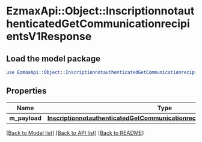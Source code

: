 # EzmaxApi::Object::InscriptionnotauthenticatedGetCommunicationrecipientsV1Response

## Load the model package
```perl
use EzmaxApi::Object::InscriptionnotauthenticatedGetCommunicationrecipientsV1Response;
```

## Properties
Name | Type | Description | Notes
------------ | ------------- | ------------- | -------------
**m_payload** | [**InscriptionnotauthenticatedGetCommunicationrecipientsV1ResponseMPayload**](InscriptionnotauthenticatedGetCommunicationrecipientsV1ResponseMPayload.md) |  | 

[[Back to Model list]](../README.md#documentation-for-models) [[Back to API list]](../README.md#documentation-for-api-endpoints) [[Back to README]](../README.md)


